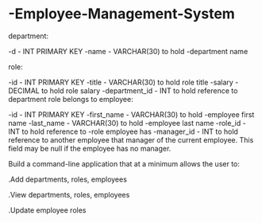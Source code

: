 # -Employee-Management-System

department:

-d - INT PRIMARY KEY
-name - VARCHAR(30) to hold -department name

role:

-id - INT PRIMARY KEY
-title - VARCHAR(30) to hold role title
-salary - DECIMAL to hold role salary
-department_id - INT to hold reference to department role belongs to
employee:

-id - INT PRIMARY KEY
-first_name - VARCHAR(30) to hold -employee first name
-last_name - VARCHAR(30) to hold -employee last name
-role_id - INT to hold reference to -role employee has
-manager_id - INT to hold reference to another employee that manager of the current employee. This field may be null if the employee has no manager.

Build a command-line application that at a minimum allows the user to:

.Add departments, roles, employees

.View departments, roles, employees

.Update employee roles